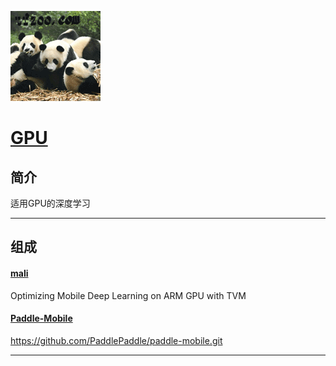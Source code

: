 ﻿[![sites](tfzoo/tfzoo.png)](http://www.tfzoo.com)

# [GPU](https://github.com/tfzoo/GPU) 


## 简介

适用GPU的深度学习

---

## 组成

#### [mali](https://github.com/merrymercy/tvm-mali.git) 

Optimizing Mobile Deep Learning on ARM GPU with TVM

#### [Paddle-Mobile](https://github.com/PaddlePaddle/paddle-mobile) 

https://github.com/PaddlePaddle/paddle-mobile.git

---




